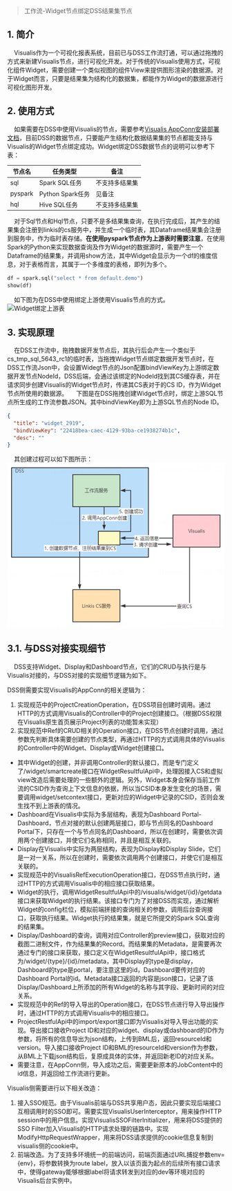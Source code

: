> 工作流-Widget节点绑定DSS结果集节点

## 1. 简介

&nbsp;&nbsp;&nbsp;&nbsp;Visualis作为一个可视化报表系统，目前已与DSS工作流打通，可以通过拖拽的方式来新建Visualis节点，进行可视化开发。对于传统的Visualis使用方式，可视化组件Widget，需要创建一个类似视图的组件View来提供图形渲染的数据源。对于Widget而言，只要是结果集为结构化的数据集，都能作为Widget的数据源进行可视化图形开发。

## 2. 使用方式
&nbsp;&nbsp;&nbsp;&nbsp;如果需要在DSS中使用Visualis的节点，需要参考[Visualis AppConn安装部署文档](./Visualis_appconn_install_cn.md)，目前DSS的数据节点，只要能产生结构化数据结果集的节点都能支持与Visualis的Widget节点绑定成功。Widget绑定DSS数据节点的说明可以参考下表：

|节点名|任务类型|备注|
|-----|-----|-----|
|sql|Spark SQL任务|不支持多结果集|
|pyspark|Python Spark任务|见备注|
|hql|Hive SQL任务|不支持多结果集|

&nbsp;&nbsp;&nbsp;&nbsp;对于Sql节点和Hql节点，只要不是多结果集查询，在执行完成后，其产生的结果集会注册到linkis的cs服务中，并生成一个临时表，其Dataframe结果集会注册到服务中，作为临时表存储。**在使用pyspark节点作为上游表时需要注意**，在使用Spark的Python来实现数据查询及作为Widget的数据源时，需要产生一个Dataframe的结果集，并调用show方法，其中Widget会显示为一个df的维度信息，对于表格而言，其属于一个多维度的表格，即列为多个。
```python
df = spark.sql("select * from default.demo")
show(df)
```
&nbsp;&nbsp;&nbsp;&nbsp;如下图为在DSS中使用绑定上游使用Visualis节点的方式。
![Widget绑定上游表](./../images/widget_databind_sql.gif)

## 3. 实现原理
&nbsp;&nbsp;&nbsp;&nbsp;在DSS工作流中，拖拽数据开发节点后，其执行后会产生一个类似于cs_tmp_sql_5643_rc1的临时表，当拖拽Widget节点绑定数据开发节点时，在DSS工作流Json中，会设置Widegt节点的Json配置bindViewKey为上游绑定数据开发节点NodeId，DSS后端，会通过该绑定的NodeId找到其CS缓存表，并在请求同步创建Visualis的Widget节点时，传递其CS表对于的CS ID，作为Widget节点所使用的数据源。
&nbsp;&nbsp;&nbsp;&nbsp;下图是在DSS拖拽创建Widget节点时，绑定上游SQL节点所生成的工作流参数JSON。其中bindViewKey即为上游SQL节点的Node ID。
```json
{
  "title": "widget_2919",
  "bindViewKey": "22418bea-caec-4129-93ba-ce1938274b1c",
  "desc": ""
}
```
&nbsp;&nbsp;&nbsp;&nbsp;其创建过程可以如下图所示：  
![绑定数据节点](../images/sql_databind.png)

## 3.1. 与DSS对接实现细节
&nbsp;&nbsp;&nbsp;&nbsp;DSS支持Widget、Display和Dashboard节点，它们的CRUD与执行是与Visualis对接的，与DSS对接的实现细节逻辑为如下。

DSS侧需要实现Visualis的AppConn的相关逻辑为：
1. 实现规范中的ProjectCreationOperation，在DSS项目创建时调用。通过HTTP的方式调用Visualis的Controller中的Project创建接口。（根据DSS权限在Visualis原生首页展示Project列表的功能暂未实现）
2. 实现规范中Ref的CRUD相关的Operation接口，在DSS节点创建时调用，通过参数先判断具体需要创建的节点类型，再通过HTTP的方式调用具体的Visualis的Controller中的Widget、Display或Widget创建接口。
  * 其中Widget的创建，并非调用Controller的默认接口，而是专门定义了/widget/smartcreate接口在WidgetResultfulApi中，处理因接入CS和虚拟view改造后需要处理的一些额外的逻辑。另外，Widget本身会保存当前工作流的CSID作为查询上下文信息的依据，所以当CSID本身发生变化的场景，需要调用widget/setcontext接口，更新对应的Widget中记录的CSID，否则会发生找不到上游表的情况。
  * Dashboard在Visualis中实际为多层结构，表现为Dashboard Portal-Dashboard，节点对接的默认创建两层接口，即与节点同名的Dashboard Portal下，只存在一个与节点同名的Dashboard，所以在创建时，需要依次调用两个创建接口，并使它们名称相同，并且是相互关联的。
  * Display在Visualis中实际为两层结构，表现为Display和Display Slide，它们是一对一关系，所以在创建时，需要依次调用两个创建接口，并使它们是相互关联的。
  * 实现规范中的VisualisRefExecutionOperation接口，在DSS节点执行时，通过HTTP的方式调用Visualis中的相应接口获取结果。
  * Widget的执行，调用WidgetResultfulApi中的/visualis/widget/{id}/getdata接口来获取Widget的执行结果。该接口专门为了对接DSS而实现，通过解析Widget的config栏位，模拟前端拼接的查询相关的参数，调用后台查询接口，获取执行结果。Widget执行的结果集，就是它所提交的Spark SQL查询的结果集。
  * Display/Dashboard的查询，调用对应Controller的preview接口，获取对应的截图二进制文件，作为结果集的Record。而结果集的Metadata，是需要再次通过专门的接口来获取，接口定义在WidgetResultfulApi中，接口格式为/widget/{type}/{id}/metadata，其中Display的type是display，Dashboard的type是portal，要注意这里的id，Dashboard要传对应的Dashboard Portal的id。Metadata接口返回的内容是json接口，记录了该Display/Dashboard上所添加的所有Widget的名称与其字段、更新时间的对应关系。
  * 实现规范中的Ref的导入导出的Operation接口，在DSS节点进行导入导出操作时，通过HTTP的方式调用Visualis中的相应接口。
  * ProjectRestfulApi中的import/export接口即为Visualis对导入导出功能的实现。导出接口接收Project ID和对应的widget、display或dashboard的ID作为参数，将所有的信息导出为json结构，上传到BML后，返回resourceId和version。导入接口接收Project ID和BML的resourceId和version作为参数，从BML上下载json结构后，复原成具体的实体，并返回新老ID的对应关系。
 *	需要注意，在AppConn侧，导入成功之后，需要更新原本的JobContent中的id信息，并返回给工作流进行更新。

Visualis侧需要进行以下相关改造：
1. 接入SSO规范。由于Visualis前端与DSS共享用户态，因此只要实现后端接口互相调用时的SSO即可。需要实现VisualisUserInterceptor，用来操作HTTP session中的用户信息。实现VisualisSSOFilterInitializer，用来将DSS提供的SSO Filter加入Visualis的HTTP请求处理的链路中。实现ModifyHttpRequestWrapper，用来将DSS请求提供的cookie信息复制到visualis侧的cookie中。
2. 前端改造。为了支持多环境统一的前端访问，前端页面通过URL捕捉参数env={env}，将参数转换为route label，放入以该页面为起点的后续所有接口请求中，使得gateway能够根据label将请求转发到对应的dev等环境对应的Visualis后台实例中。
